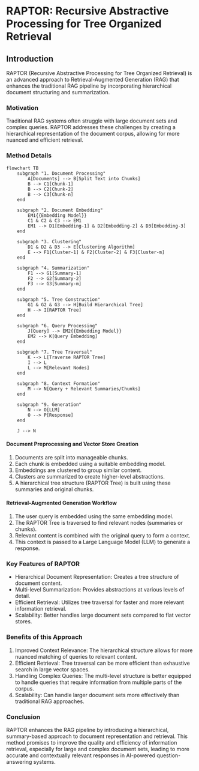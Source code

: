 # RAPTOR: Recursive Abstractive Processing for Tree Organized Retrieval

## Introduction

RAPTOR (Recursive Abstractive Processing for Tree Organized Retrieval) is an advanced approach to Retrieval-Augmented Generation (RAG) that enhances the traditional RAG pipeline by incorporating hierarchical document structuring and summarization.

### Motivation

Traditional RAG systems often struggle with large document sets and complex queries. RAPTOR addresses these challenges by creating a hierarchical representation of the document corpus, allowing for more nuanced and efficient retrieval.

### Method Details

```mermaid
flowchart TB
    subgraph "1. Document Processing"
        A[Documents] --> B[Split Text into Chunks]
        B --> C1[Chunk-1]
        B --> C2[Chunk-2]
        B --> C3[Chunk-n]
    end

    subgraph "2. Document Embedding"
        EM1{{Embedding Model}}
        C1 & C2 & C3 --> EM1
        EM1 --> D1[Embedding-1] & D2[Embedding-2] & D3[Embedding-3]
    end

    subgraph "3. Clustering"
        D1 & D2 & D3 --> E[Clustering Algorithm]
        E --> F1[Cluster-1] & F2[Cluster-2] & F3[Cluster-m]
    end

    subgraph "4. Summarization"
        F1 --> G1[Summary-1]
        F2 --> G2[Summary-2]
        F3 --> G3[Summary-m]
    end

    subgraph "5. Tree Construction"
        G1 & G2 & G3 --> H[Build Hierarchical Tree]
        H --> I[RAPTOR Tree]
    end

    subgraph "6. Query Processing"
        J[Query] --> EM2{{Embedding Model}}
        EM2 --> K[Query Embedding]
    end

    subgraph "7. Tree Traversal"
        K --> L[Traverse RAPTOR Tree]
        I --> L
        L --> M[Relevant Nodes]
    end

    subgraph "8. Context Formation"
        M --> N[Query + Relevant Summaries/Chunks]
    end

    subgraph "9. Generation"
        N --> O[LLM]
        O --> P[Response]
    end

    J --> N
```

#### Document Preprocessing and Vector Store Creation

1. Documents are split into manageable chunks.
2. Each chunk is embedded using a suitable embedding model.
3. Embeddings are clustered to group similar content.
4. Clusters are summarized to create higher-level abstractions.
5. A hierarchical tree structure (RAPTOR Tree) is built using these summaries and original chunks.

#### Retrieval-Augmented Generation Workflow

1. The user query is embedded using the same embedding model.
2. The RAPTOR Tree is traversed to find relevant nodes (summaries or chunks).
3. Relevant content is combined with the original query to form a context.
4. This context is passed to a Large Language Model (LLM) to generate a response.

### Key Features of RAPTOR

- Hierarchical Document Representation: Creates a tree structure of document content.
- Multi-level Summarization: Provides abstractions at various levels of detail.
- Efficient Retrieval: Utilizes tree traversal for faster and more relevant information retrieval.
- Scalability: Better handles large document sets compared to flat vector stores.

### Benefits of this Approach

1. Improved Context Relevance: The hierarchical structure allows for more nuanced matching of queries to relevant content.
2. Efficient Retrieval: Tree traversal can be more efficient than exhaustive search in large vector spaces.
3. Handling Complex Queries: The multi-level structure is better equipped to handle queries that require information from multiple parts of the corpus.
4. Scalability: Can handle larger document sets more effectively than traditional RAG approaches.

### Conclusion

RAPTOR enhances the RAG pipeline by introducing a hierarchical, summary-based approach to document representation and retrieval. This method promises to improve the quality and efficiency of information retrieval, especially for large and complex document sets, leading to more accurate and contextually relevant responses in AI-powered question-answering systems.